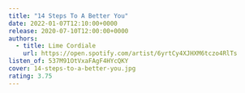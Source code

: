 ```yaml
---
title: "14 Steps To A Better You"
date: 2022-01-07T12:10:00+0000
release: 2020-07-10T12:00:00+0000
authors:
  - title: Lime Cordiale
    url: https://open.spotify.com/artist/6yrtCy4XJHXM6tczo4RlTs
listen_of: 537M91OtVxaFAgF4HYcQKY
cover: 14-steps-to-a-better-you.jpg
rating: 3.75
---
```

